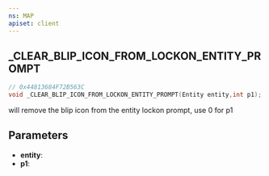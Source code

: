 ```yaml
---
ns: MAP
apiset: client
---
```

## _CLEAR_BLIP_ICON_FROM_LOCKON_ENTITY_PROMPT

```c
// 0x44813684F72B563C
void _CLEAR_BLIP_ICON_FROM_LOCKON_ENTITY_PROMPT(Entity entity,int p1);
```

will remove the blip icon from the entity lockon prompt, use 0 for p1

## Parameters
* **entity**:
* **p1**:
